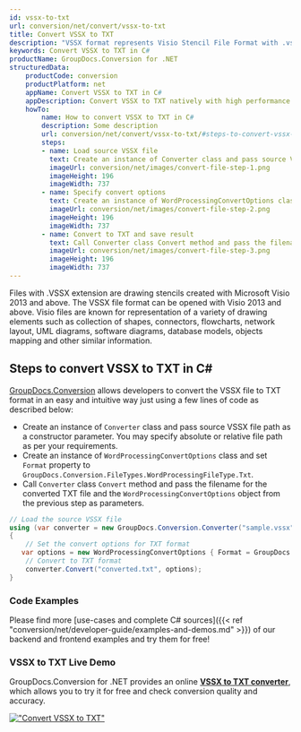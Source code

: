 ```yaml
---
id: vssx-to-txt
url: conversion/net/convert/vssx-to-txt
title: Convert VSSX to TXT
description: "VSSX format represents Visio Stencil File Format with .vssx extension. Learn how to convert VSSX to TXT file programmatically in C# language using GroupDocs.Conversion for .NET library."
keywords: Convert VSSX to TXT in C#
productName: GroupDocs.Conversion for .NET
structuredData:
    productCode: conversion
    productPlatform: net
    appName: Convert VSSX to TXT in C#
    appDescription: Convert VSSX to TXT natively with high performance using C# language and server side GroupDocs.Conversion for .NET APIs, without the use of any software like Microsoft or Open Office.
    howTo:
        name: How to convert VSSX to TXT in C# 
        description: Some description
        url: conversion/net/convert/vssx-to-txt/#steps-to-convert-vssx-to-txt-in-c
        steps:
        - name: Load source VSSX file 
          text: Create an instance of Converter class and pass source VSSX file path as a constructor parameter. You may specify absolute or relative file path as per your requirements. 
          imageUrl: conversion/net/images/convert-file-step-1.png
          imageHeight: 196
          imageWidth: 737
        - name: Specify convert options 
          text: Create an instance of WordProcessingConvertOptions class.
          imageUrl: conversion/net/images/convert-file-step-2.png
          imageHeight: 196
          imageWidth: 737
        - name: Convert to TXT and save result 
          text: Call Converter class Convert method and pass the filename for the converted HTML file and the WordProcessingConvertOptions object from the previous step as parameters.
          imageUrl: conversion/net/images/convert-file-step-3.png
          imageHeight: 196
          imageWidth: 737
---
```


Files with .VSSX extension are drawing stencils created with Microsoft Visio 2013 and above. The VSSX file format can be opened with Visio 2013 and above. Visio files are known for representation of a variety of drawing elements such as collection of shapes, connectors, flowcharts, network layout, UML diagrams, software diagrams, database models, objects mapping and other similar information.

## Steps to convert VSSX to TXT in C#

[GroupDocs.Conversion](https://products.groupdocs.com/conversion/net) allows developers to convert the VSSX file to TXT format in an easy and intuitive way just using a few lines of code as described below:

* Create an instance of `Converter` class and pass source VSSX file path as a constructor parameter. You may specify absolute or relative file path as per your requirements. 
* Create an instance of `WordProcessingConvertOptions` class and set `Format` property to `GroupDocs.Conversion.FileTypes.WordProcessingFileType.Txt`.
* Call `Converter` class `Convert` method and pass the filename for the converted TXT file and the `WordProcessingConvertOptions` object from the previous step as parameters.

```csharp
// Load the source VSSX file
using (var converter = new GroupDocs.Conversion.Converter("sample.vssx"))
{
    // Set the convert options for TXT format
   var options = new WordProcessingConvertOptions { Format = GroupDocs.Conversion.FileTypes.WordProcessingFileType.Txt };
    // Convert to TXT format
    converter.Convert("converted.txt", options);
}
```

### Code Examples

Please find more [use-cases and complete C# sources]({{< ref "conversion/net/developer-guide/examples-and-demos.md" >}}) of our backend and frontend examples and try them for free!

### VSSX to TXT Live Demo

GroupDocs.Conversion for .NET provides an online [**VSSX to TXT converter**](https://products.groupdocs.app/conversion/vssx-to-txt), which allows you to try it for free and check conversion quality and accuracy.

[!["Convert VSSX to TXT"](conversion/net/images/convert-to-txt/convert-vssx-to-txt.png)](https://products.groupdocs.app/conversion/vssx-to-txt)